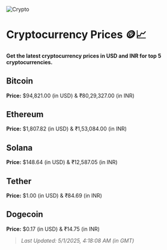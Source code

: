 
![Crypto](https://www.techguide.com.au/wp-content/uploads/2020/11/crypto3.jpeg)

# Cryptocurrency Prices 🪙📈

#### Get the latest cryptocurrency prices in USD and INR for top 5 cryptocurrencies.

## Bitcoin

**Price:** $94,821.00 (in USD) & ₹80,29,327.00 (in INR)

## Ethereum

**Price:** $1,807.82 (in USD) & ₹1,53,084.00 (in INR)

## Solana

**Price:** $148.64 (in USD) & ₹12,587.05 (in INR)

## Tether

**Price:** $1.00 (in USD) & ₹84.69 (in INR)

## Dogecoin

**Price:** $0.17 (in USD) & ₹14.75 (in INR)

> _Last Updated: 5/1/2025, 4:18:08 AM (in GMT)_
